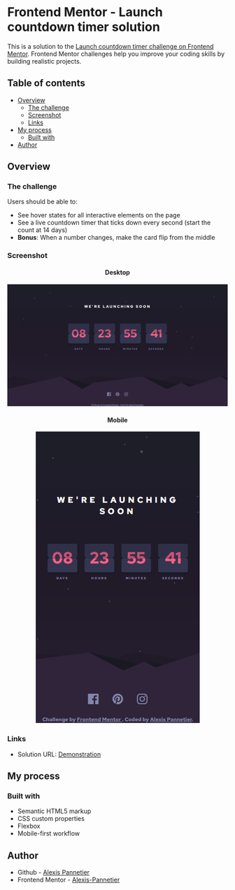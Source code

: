 # Frontend Mentor - Launch countdown timer solution

This is a solution to the [Launch countdown timer challenge on Frontend Mentor](https://www.frontendmentor.io/challenges/launch-countdown-timer-N0XkGfyz-). Frontend Mentor challenges help you improve your coding skills by building realistic projects.

## Table of contents

- [Overview](#overview)
  - [The challenge](#the-challenge)
  - [Screenshot](#screenshot)
  - [Links](#links)
- [My process](#my-process)
  - [Built with](#built-with)
- [Author](#author)

## Overview

### The challenge

Users should be able to:

- See hover states for all interactive elements on the page
- See a live countdown timer that ticks down every second (start the count at 14 days)
- **Bonus**: When a number changes, make the card flip from the middle

### Screenshot

<div align="center">

#### Desktop

![Desktop](./screenshot/desktop.png)

#### Mobile

![Mobile](./screenshot/mobile.png)

</div>

### Links

- Solution URL: [Demonstration](https://pannetouch-launch-countdown-timer.netlify.app/)

## My process

### Built with

- Semantic HTML5 markup
- CSS custom properties
- Flexbox
- Mobile-first workflow

## Author

- Github - [Alexis Pannetier](https://github.com/Alexis-Pannetier)
- Frontend Mentor - [Alexis-Pannetier](https://www.frontendmentor.io/profile/Alexis-Pannetier)
